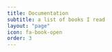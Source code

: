 ```yaml
---
title: Documentation
subtitle: a list of books I read
layout: "page"
icon: fa-book-open
order: 3
---
```


